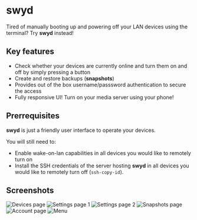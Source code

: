 # swyd

Tired of manually booting up and powering off your LAN devices using the terminal? Try **swyd** instead! 

## Key features

- Check whether your devices are currently online and turn them on and off by simply pressing a button
- Create and restore backups (**snapshots**)
- Provides out of the box username/passsword authentication to secure the access
- Fully responsive UI! Turn on your media server using your phone!

## Prerrequisites

**swyd** is just a friendly user interface to operate your devices. 

You will still need to:
- Enable wake-on-lan capabilities in all devices you would like to remotely turn on
- Install the SSH credentials of the server hosting **swyd** in all devices you would like to remotely turn off (`ssh-copy-id`).

## Screenshots

![Devices page](./docs/images/devices.png)
![Settings page 1](./docs/images/settings1.png)
![Settings page 2](./docs/images/settings2.png)
![Snapshots page](./docs/images/snapshots.png)
![Account page](./docs/images/account.png)
![Menu](./docs/images/menu.png)